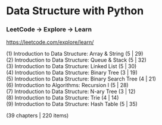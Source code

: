 # Data Structure with Python

### LeetCode -> Explore -> Learn

https://leetcode.com/explore/learn/

(1)	Introduction to Data Structure: Array & String (5 | 29)     
(2)	Introduction to Data Structure: Queue & Stack (5 | 32)    
(3)	Introduction to Data Structure: Linked List (5 | 30)     
(4)	Introduction to Data Structure: Binary Tree (3 | 19)     
(5)	Introduction to Data Structure: Binary Search Tree (4 | 21)    
(6)	Introduction to Algorithms: Recursion I (5 | 28)   
(7)	Introduction to Data Structure: N-ary Tree (3 | 12)   
(8)	Introduction to Data Structure: Trie (4 | 14)    
(9)	Introduction to Data Structure: Hash Table (5 | 35)

(39 chapters | 220 items)
